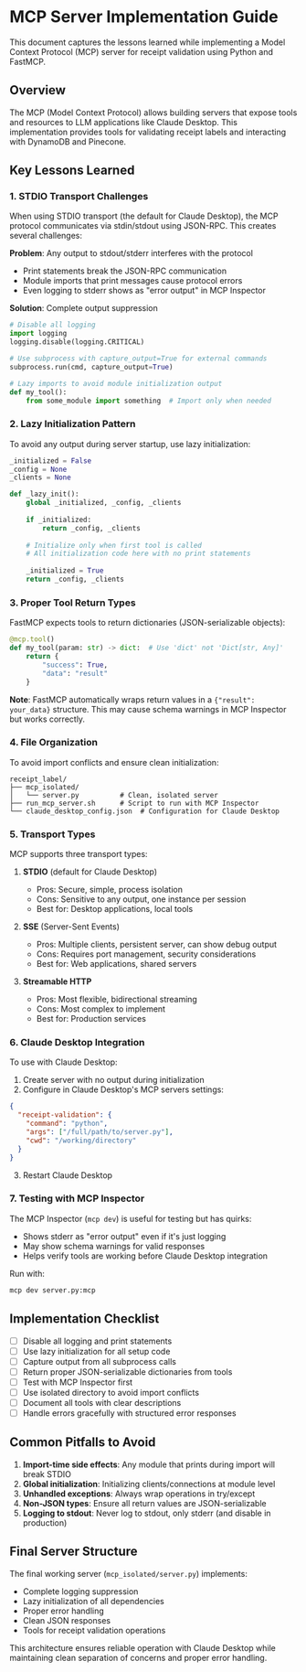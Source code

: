 # MCP Server Implementation Guide

This document captures the lessons learned while implementing a Model Context Protocol (MCP) server for receipt validation using Python and FastMCP.

## Overview

The MCP (Model Context Protocol) allows building servers that expose tools and resources to LLM applications like Claude Desktop. This implementation provides tools for validating receipt labels and interacting with DynamoDB and Pinecone.

## Key Lessons Learned

### 1. STDIO Transport Challenges

When using STDIO transport (the default for Claude Desktop), the MCP protocol communicates via stdin/stdout using JSON-RPC. This creates several challenges:

**Problem**: Any output to stdout/stderr interferes with the protocol
- Print statements break the JSON-RPC communication
- Module imports that print messages cause protocol errors
- Even logging to stderr shows as "error output" in MCP Inspector

**Solution**: Complete output suppression
```python
# Disable all logging
import logging
logging.disable(logging.CRITICAL)

# Use subprocess with capture_output=True for external commands
subprocess.run(cmd, capture_output=True)

# Lazy imports to avoid module initialization output
def my_tool():
    from some_module import something  # Import only when needed
```

### 2. Lazy Initialization Pattern

To avoid any output during server startup, use lazy initialization:

```python
_initialized = False
_config = None
_clients = None

def _lazy_init():
    global _initialized, _config, _clients
    
    if _initialized:
        return _config, _clients
    
    # Initialize only when first tool is called
    # All initialization code here with no print statements
    
    _initialized = True
    return _config, _clients
```

### 3. Proper Tool Return Types

FastMCP expects tools to return dictionaries (JSON-serializable objects):

```python
@mcp.tool()
def my_tool(param: str) -> dict:  # Use 'dict' not 'Dict[str, Any]'
    return {
        "success": True,
        "data": "result"
    }
```

**Note**: FastMCP automatically wraps return values in a `{"result": your_data}` structure. This may cause schema warnings in MCP Inspector but works correctly.

### 4. File Organization

To avoid import conflicts and ensure clean initialization:

```
receipt_label/
├── mcp_isolated/
│   └── server.py          # Clean, isolated server
├── run_mcp_server.sh      # Script to run with MCP Inspector
└── claude_desktop_config.json  # Configuration for Claude Desktop
```

### 5. Transport Types

MCP supports three transport types:

1. **STDIO** (default for Claude Desktop)
   - Pros: Secure, simple, process isolation
   - Cons: Sensitive to any output, one instance per session
   - Best for: Desktop applications, local tools

2. **SSE** (Server-Sent Events)
   - Pros: Multiple clients, persistent server, can show debug output
   - Cons: Requires port management, security considerations
   - Best for: Web applications, shared servers

3. **Streamable HTTP**
   - Pros: Most flexible, bidirectional streaming
   - Cons: Most complex to implement
   - Best for: Production services

### 6. Claude Desktop Integration

To use with Claude Desktop:

1. Create server with no output during initialization
2. Configure in Claude Desktop's MCP servers settings:
```json
{
  "receipt-validation": {
    "command": "python",
    "args": ["/full/path/to/server.py"],
    "cwd": "/working/directory"
  }
}
```
3. Restart Claude Desktop

### 7. Testing with MCP Inspector

The MCP Inspector (`mcp dev`) is useful for testing but has quirks:
- Shows stderr as "error output" even if it's just logging
- May show schema warnings for valid responses
- Helps verify tools are working before Claude Desktop integration

Run with:
```bash
mcp dev server.py:mcp
```

## Implementation Checklist

- [ ] Disable all logging and print statements
- [ ] Use lazy initialization for all setup code
- [ ] Capture output from all subprocess calls
- [ ] Return proper JSON-serializable dictionaries from tools
- [ ] Test with MCP Inspector first
- [ ] Use isolated directory to avoid import conflicts
- [ ] Document all tools with clear descriptions
- [ ] Handle errors gracefully with structured error responses

## Common Pitfalls to Avoid

1. **Import-time side effects**: Any module that prints during import will break STDIO
2. **Global initialization**: Initializing clients/connections at module level
3. **Unhandled exceptions**: Always wrap operations in try/except
4. **Non-JSON types**: Ensure all return values are JSON-serializable
5. **Logging to stdout**: Never log to stdout, only stderr (and disable in production)

## Final Server Structure

The final working server (`mcp_isolated/server.py`) implements:
- Complete logging suppression
- Lazy initialization of all dependencies
- Proper error handling
- Clean JSON responses
- Tools for receipt validation operations

This architecture ensures reliable operation with Claude Desktop while maintaining clean separation of concerns and proper error handling.